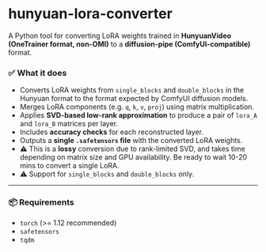 # hunyuan-lora-converter

A Python tool for converting LoRA weights trained in **HunyuanVideo (OneTrainer format, non-OMI)** to a **diffusion-pipe (ComfyUI-compatible)** format.

### ✅ What it does

- Converts LoRA weights from `single_blocks` and `double_blocks` in the Hunyuan format to the format expected by ComfyUI diffusion models.
- Merges LoRA components (e.g. `q`, `k`, `v`, `proj`) using matrix multiplication.
- Applies **SVD-based low-rank approximation** to produce a pair of `lora_A` and `lora_B` matrices per layer.
- Includes **accuracy checks** for each reconstructed layer.
- Outputs a **single `.safetensors` file** with the converted LoRA weights.
- ⚠️ This is a **lossy** conversion due to rank-limited SVD, and takes time depending on matrix size and GPU availability. Be ready to wait 10-20 mins to convert a single LoRA.
- ⚠️ Support for `single_blocks` and `double_blocks` only.
---

### 📦 Requirements
- `torch` (>= 1.12 recommended)
- `safetensors`
- `tqdm`
